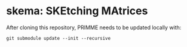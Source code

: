 # skema: SKEtching MAtrices

After cloning this repository, PRIMME needs to be updated locally with:
```
git submodule update --init --recursive
```
